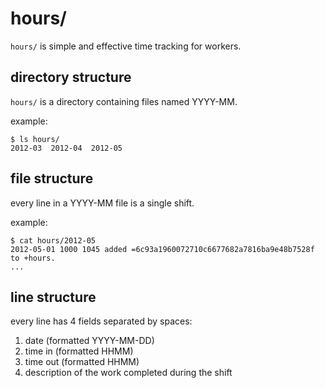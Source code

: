 # hours/

`hours/` is simple and effective time tracking for workers.

## directory structure

`hours/` is a directory containing files named YYYY-MM.

example:

    $ ls hours/
    2012-03  2012-04  2012-05

## file structure

every line in a YYYY-MM file is a single shift.

example:

    $ cat hours/2012-05
    2012-05-01 1000 1045 added =6c93a1960072710c6677682a7816ba9e48b7528f to +hours.
    ...

## line structure

every line has 4 fields separated by spaces:

1. date (formatted YYYY-MM-DD)
2. time in (formatted HHMM)
3. time out (formatted HHMM)
4. description of the work completed during the shift
